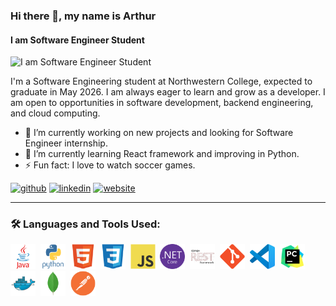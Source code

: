 <!-- My GitHub Portfolio-->

### Hi there 👋, my name is Arthur
#### I am Software Engineer Student
![I am Software Engineer Student](https://media.giphy.com/media/dWesBcTLavkZuG35MI/giphy.gif)

I'm a Software Engineering student at Northwestern College, expected to graduate in May 2026. I am always eager to learn and grow as a developer. I am open to opportunities in software development, backend engineering, and cloud computing.



- 🔭 I’m currently working on new projects and looking for Software Engineer internship. 
- 🌱 I’m currently learning React framework and improving in Python. 
- ⚡ Fun fact: I love to watch soccer games. 


[<img src='https://cdn.jsdelivr.net/npm/simple-icons@3.0.1/icons/github.svg' alt='github' height='40'>](https://github.com/arthurpvicente)  [<img src='https://cdn.jsdelivr.net/npm/simple-icons@3.0.1/icons/linkedin.svg' alt='linkedin' height='40'>](https://www.linkedin.com/in/arthurpvicente/)  [<img src='https://cdn.jsdelivr.net/npm/simple-icons@3.0.1/icons/icloud.svg' alt='website' height='40'>](https://arthurpvicente-portfolio.vercel.app/)  

---

### :hammer_and_wrench: Languages and Tools Used:

<div>
  <img src="https://github.com/devicons/devicon/blob/master/icons/java/java-original-wordmark.svg" title="Java" alt="Java" width="40" height="40"/>&nbsp;
  <img src="https://github.com/devicons/devicon/blob/master/icons/python/python-original-wordmark.svg?short_path=880e730" title="Python" alt="Python" width="40" height="40"/>&nbsp;
  <img src="https://github.com/devicons/devicon/blob/master/icons/html5/html5-original.svg" title="HTML5" alt="HTML" width="40" height="40"/>&nbsp;
  <img src="https://github.com/devicons/devicon/blob/master/icons/css3/css3-original.svg" title="CSS" alt="CSS" width="40" height="40"/>&nbsp;
  <img src="https://github.com/devicons/devicon/blob/master/icons/javascript/javascript-original.svg" title="JAVASCRIPT" alt="JavaScript" width="40" height="40"/>&nbsp;
  <img src="https://github.com/devicons/devicon/blob/master/icons/dotnetcore/dotnetcore-original.svg" title="DOTNETCORE" alt="DotNetCore" width="40" height="40"/>&nbsp;
  <img src="https://github.com/devicons/devicon/blob/master/icons/djangorest/djangorest-original.svg" title="DJANGO" alt="DjangoRest" width="40" height="40"/>&nbsp;
  <img src="https://github.com/devicons/devicon/blob/master/icons/git/git-original.svg" title="GIT" alt="GIT" width="40" height="40"/>&nbsp;
  <img src="https://github.com/devicons/devicon/blob/master/icons/vscode/vscode-original.svg" title="VSCODE" alt="VsCode" width="40" height="40"/>&nbsp;
  <img src="https://github.com/devicons/devicon/blob/master/icons/pycharm/pycharm-original.svg" title="PYCHARM" alt="PyCharm" width="40" height="40"/>&nbsp;
  <img src="https://github.com/devicons/devicon/blob/master/icons/docker/docker-original.svg" title="DOCKER" alt="Docker" width="40" height="40"/>&nbsp;
  <img src="https://github.com/devicons/devicon/blob/master/icons/mongodb/mongodb-original.svg" title="MONGODB" alt="MongoDB" width="40" height="40"/>&nbsp;
  <img src="https://github.com/devicons/devicon/blob/master/icons/postman/postman-original.svg" title="POSTMAN" alt="Postman" width="40" height="40"/>&nbsp;
</div>